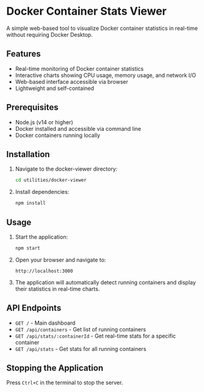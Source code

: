 # Docker Container Stats Viewer

A simple web-based tool to visualize Docker container statistics in real-time without requiring Docker Desktop.

## Features

- Real-time monitoring of Docker container statistics
- Interactive charts showing CPU usage, memory usage, and network I/O
- Web-based interface accessible via browser
- Lightweight and self-contained

## Prerequisites

- Node.js (v14 or higher)
- Docker installed and accessible via command line
- Docker containers running locally

## Installation

1. Navigate to the docker-viewer directory:
   ```bash
   cd utilities/docker-viewer
   ```

2. Install dependencies:
   ```bash
   npm install
   ```

## Usage

1. Start the application:
   ```bash
   npm start
   ```

2. Open your browser and navigate to:
   ```
   http://localhost:3000
   ```

3. The application will automatically detect running containers and display their statistics in real-time charts.

## API Endpoints

- `GET /` - Main dashboard
- `GET /api/containers` - Get list of running containers
- `GET /api/stats/:containerId` - Get real-time stats for a specific container
- `GET /api/stats` - Get stats for all running containers

## Stopping the Application

Press `Ctrl+C` in the terminal to stop the server.

